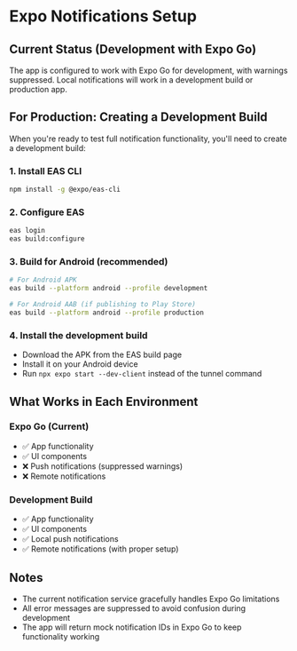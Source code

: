 # Expo Notifications Setup

## Current Status (Development with Expo Go)

The app is configured to work with Expo Go for development, with warnings suppressed. Local notifications will work in a development build or production app.

## For Production: Creating a Development Build

When you're ready to test full notification functionality, you'll need to create a development build:

### 1. Install EAS CLI
```bash
npm install -g @expo/eas-cli
```

### 2. Configure EAS
```bash
eas login
eas build:configure
```

### 3. Build for Android (recommended)
```bash
# For Android APK
eas build --platform android --profile development

# For Android AAB (if publishing to Play Store)
eas build --platform android --profile production
```

### 4. Install the development build
- Download the APK from the EAS build page
- Install it on your Android device
- Run `npx expo start --dev-client` instead of the tunnel command

## What Works in Each Environment

### Expo Go (Current)
- ✅ App functionality
- ✅ UI components
- ❌ Push notifications (suppressed warnings)
- ❌ Remote notifications

### Development Build
- ✅ App functionality
- ✅ UI components
- ✅ Local push notifications
- ✅ Remote notifications (with proper setup)

## Notes
- The current notification service gracefully handles Expo Go limitations
- All error messages are suppressed to avoid confusion during development
- The app will return mock notification IDs in Expo Go to keep functionality working